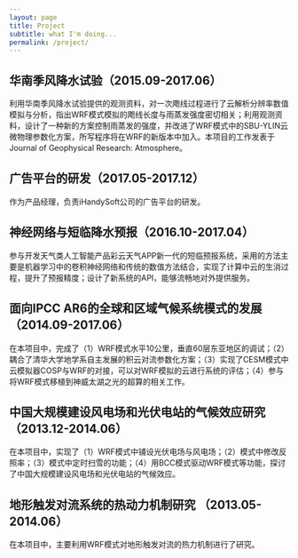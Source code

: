 ```yaml
---
layout: page
title: Project
subtitle: what I'm doing...
permalink: /project/
---
```


## 华南季风降水试验（2015.09-2017.06）

利用华南季风降水试验提供的观测资料，对一次飑线过程进行了云解析分辨率数值模拟与分析，指出WRF模式模拟的飑线长度与雨蒸发强度密切相关；利用观测资料，设计了一种新的方案控制雨蒸发的强度，并改进了WRF模式中的SBU-YLIN云微物理参数化方案，所写程序将在WRF的新版本中加入。本项目的工作发表于Journal of Geophysical Research: Atmosphere。

## 广告平台的研发（2017.05-2017.12）

作为产品经理，负责iHandySoft公司的广告平台的研发。

## 神经网络与短临降水预报（2016.10-2017.04）

参与开发天气类人工智能产品彩云天气APP新一代的短临预报系统，采用的方法主要是机器学习中的卷积神经网络和传统的数值方法结合，实现了计算中云的生消过程，提升了预报精度；设计了新系统的API，能够流畅地对外提供服务。

## 面向IPCC AR6的全球和区域气候系统模式的发展（2014.09-2017.06）

在本项目中，完成了（1）WRF模式水平10公里，垂直60层东亚地区的调试；（2）耦合了清华大学地学系自主发展的积云对流参数化方案；（3）实现了CESM模式中云模拟器COSP与WRF的对接，可以对WRF模拟的云进行系统的评估；（4）参与将WRF模式移植到神威太湖之光的超算的相关工作。

## 中国大规模建设风电场和光伏电站的气候效应研究（2013.12-2014.06）

在本项目中，实现了（1）WRF模式中铺设光伏电场与风电场；（2）模式中修改反照率；（3）模式中定时扫雪的功能；（4）用BCC模式驱动WRF模式等功能，探讨了中国大规模建设风电场和光伏电站的气候效应。

## 地形触发对流系统的热动力机制研究 （2013.05-2014.06）

在本项目中，主要利用WRF模式对地形触发对流的热力机制进行了研究。
